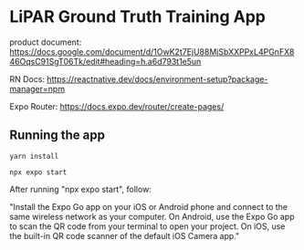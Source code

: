 # LiPAR Ground Truth Training App

product document: https://docs.google.com/document/d/1OwK2t7EjU88MjSbXXPPxL4PGnFX846OqsC91SgT06Tk/edit#heading=h.a6d793t1e5un 

RN Docs: https://reactnative.dev/docs/environment-setup?package-manager=npm

Expo Router: https://docs.expo.dev/router/create-pages/

## Running the app

```
yarn install

npx expo start
```

After running "npx expo start", follow:

"Install the Expo Go app on your iOS or Android phone and connect to the same wireless network as your computer. On Android, use the Expo Go app to scan the QR code from your terminal to open your project. On iOS, use the built-in QR code scanner of the default iOS Camera app."

